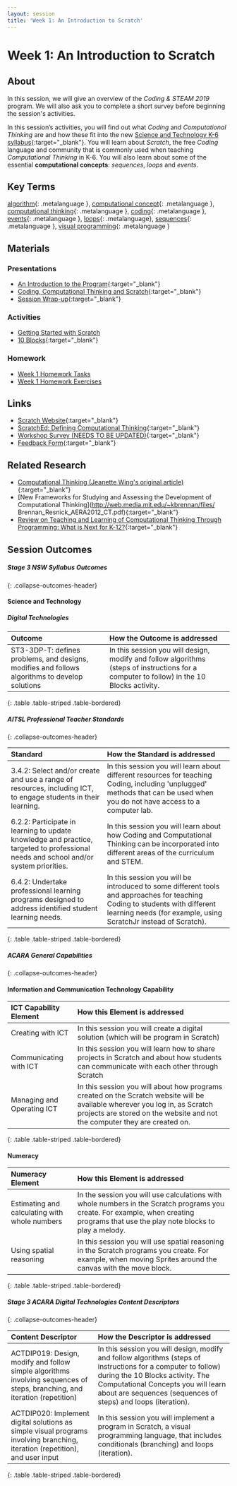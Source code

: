 ```yaml
---
layout: session
title: 'Week 1: An Introduction to Scratch'
---
```


# Week 1: An Introduction to Scratch

## About

In this session, we will give an overview of the *Coding & STEAM 2019* program.
We will also ask you to complete a short survey before beginning the session's activities.

In this session’s activities, you will find out what *Coding* and *Computational Thinking* are and how these fit into the new [Science and Technology K-6 syllabus](https://educationstandards.nsw.edu.au/wps/portal/nesa/k-10/learning-areas/science/science-and-technology-k-6-new-syllabus){:target="_blank"}.  You will learn about *Scratch*, the free *Coding* language and community that is commonly used when teaching *Computational Thinking* in K-6. You will also learn about some of the essential **computational concepts**: *sequences*, *loops* and *events*.

## Key Terms

[algorithm](){: .metalanguage }, [computational concept](){: .metalanguage }, [computational thinking](){: .metalanguage }, [coding](){: .metalanguage }, [events](){: .metalanguage }, [loops](){: .metalanguage}, [sequences](){: .metalanguage }, [visual programming](){: .metalanguage }

## Materials

### Presentations

- [An Introduction to the Program](presentations/intro_to_program/intro_to_program.pdf){:target="_blank"} <i class="fas fa-file-pdf session-icon"></i> 
- [Coding, Computational Thinking and Scratch](presentations/coding/coding.pdf){:target="_blank"} <i class="fas fa-file-pdf session-icon"></i> 
- [Session Wrap-up](presentations/wrap_up/session_end.pdf){:target="_blank"} <i class="fas fa-file-pdf session-icon"></i> 

### Activities

- [Getting Started with Scratch](activities/getting_started_with_scratch3.docx) <i class="fas fa-file-word session-icon"></i>
- [10 Blocks](activities/10_blocks.pdf){:target="_blank"} <i class="fas fa-file-pdf session-icon"></i> 

### Homework

- [Week 1 Homework Tasks](homework/week_1_homework.docx) <i class="fas fa-file-word session-icon"></i> 
- [Week 1 Homework Exercises](exercises)

## Links

- [Scratch Website](https://scratch.mit.edu/){:target="_blank"} <i class="fas fa-link session-icon"></i>
- [ScratchEd: Defining Computational Thinking](http://scratched.gse.harvard.edu/ct/defining.html){:target="_blank"} <i class="fas fa-link session-icon"></i>
- [Workshop Survey (NEEDS TO BE UPDATED)](https://www.surveymonkey.com/r/uon_coding_session1){:target="_blank"} <i class="fas fa-link session-icon"></i>
- [Feedback Form](https://forms.gle/bCwqFtrDinxjHUGX7){:target="_blank"} <i class="fas fa-link session-icon"></i>

## Related Research

- [Computational Thinking (Jeanette Wing's original article)](https://www.cs.cmu.edu/~15110-s13/Wing06-ct.pdf){:target="_blank"} <i class="fas fa-file-pdf session-icon"></i> 
- [New Frameworks for Studying and Assessing the Development of Computational Thinking](http://web.media.mit.edu/~kbrennan/files/ Brennan_Resnick_AERA2012_CT.pdf){:target="_blank"} <i class="fas fa-file-pdf session-icon"></i> 
- [Review on Teaching and Learning of Computational Thinking Through Programming: What is Next for K-12?](https://pdfs.semanticscholar.org/64b5/f719a6f7bff3c58e620d859d7dd5a3d3fdc1.pdf){:target="_blank"} <i class="fas fa-file-pdf session-icon"></i> 

## Session Outcomes

##### Stage 3 NSW Syllabus Outcomes
{: .collapse-outcomes-header}

####  Science and Technology

##### Digital Technologies

| Outcome                                                                                        | How the Outcome is addressed                                                                                                                                          |
|:-----------------------------------------------------------------------------------------------|:----------------------------------------------------------------------------------------------------------------------------------------------------------------------|
| ST3-3DP-T: defines problems, and designs, modifies and follows algorithms to develop solutions | In this session you will design, modify and follow algorithms (steps of instructions for a computer to follow) in the 10 Blocks activity. |
{: .table .table-striped .table-bordered}

##### AITSL Professional Teacher Standards
{: .collapse-outcomes-header}

| Standard                                                                                                                             | How the Standard is addressed                                                                                                                                                                  |
|:-------------------------------------------------------------------------------------------------------------------------------------|:-----------------------------------------------------------------------------------------------------------------------------------------------------------------------------------------------|
| 3.4.2: Select and/or create and use a range of resources, including ICT, to engage students in their learning.                       | In this session you will learn about different resources for teaching Coding, including 'unplugged' methods that can be used when you do not have access to a computer lab.                    |
| 6.2.2: Participate in learning to update knowledge and practice, targeted to professional needs and school and/or system priorities. | In this session you will learn about how Coding and Computational Thinking can be incorporated into different areas of the curriculum and STEM.                                                    |
| 6.4.2: Undertake professional learning programs designed to address identified student learning needs.                               | In this session you will be introduced to some different tools and approaches for teaching Coding to students with different learning needs (for example, using ScratchJr instead of Scratch). |
{: .table .table-striped .table-bordered}

##### ACARA General Capabilities
{: .collapse-outcomes-header}

####  Information and Communication Technology Capability

| ICT Capability Element     | How this Element is addressed                                                                                                                                                                             |
|:---------------------------|:----------------------------------------------------------------------------------------------------------------------------------------------------------------------------------------------------------|
| Creating with ICT          | In this session you will create a digital solution (which will be program in Scratch)                                                                                                                     |
| Communicating with ICT     | In this session you will learn how to share projects in Scratch and about how students can communicate with each other through Scratch                                                                    |
| Managing and Operating ICT | In this session you will about how programs created on the Scratch website will be available wherever you log in, as Scratch projects are stored on the website and not the computer they are created on. |
{: .table .table-striped .table-bordered}

####  Numeracy

| Numeracy Element                              | How this Element is addressed                                                                                                                                                       |
|:----------------------------------------------|:------------------------------------------------------------------------------------------------------------------------------------------------------------------------------------|
| Estimating and calculating with whole numbers | In the session you will use calculations with whole numbers in the Scratch programs you create. For example, when creating programs that use the play note blocks to play a melody. |
| Using spatial reasoning                       | In this session you will use spatial reasoning in the Scratch programs you create. For example, when moving Sprites around the canvas with the move block.                          |
{: .table .table-striped .table-bordered}

##### Stage 3 ACARA Digital Technologies Content Descriptors
{: .collapse-outcomes-header}

| Content Descriptor                                                                                                           | How the Descriptor is addressed                                                                                                                                                                                                                                                                           |
|:-----------------------------------------------------------------------------------------------------------------------------|:----------------------------------------------------------------------------------------------------------------------------------------------------------------------------------------------------------------------------------------------------------------------------------------------------------|
| ACTDIP019: Design, modify and follow simple algorithms involving sequences of steps, branching, and iteration (repetition)   | In this session you will design, modify and follow algorithms (steps of instructions for a computer to follow) during the 10 Blocks activity. The Computational Concepts you will learn about are sequences (sequences of steps) and loops (iteration). |
| ACTDIP020: Implement digital solutions as simple visual programs involving branching, iteration (repetition), and user input | In this session you will implement a program in Scratch, a visual programming language, that includes conditionals (branching) and loops (iteration).                                                                                                                                                     |
{: .table .table-striped .table-bordered}
